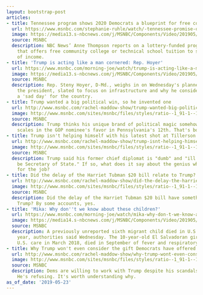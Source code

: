 ```yaml
---
layout: bootstrap-post
articles:
- title: Tennessee program shows 2020 Democrats a blueprint for free college
  url: https://www.msnbc.com/stephanie-ruhle/watch/-tennessee-promise-offers-free-community-college-or-technical-school-education-60178501809
  image: https://media13.s-nbcnews.com/j/MSNBC/Components/Video/201905/n_ruhle_brk_thompson_tnfree_190523_1920x1080.nbcnews-fp-1200-630.jpg
  source: MSNBC
  description: NBC News’ Anne Thompson reports on a lottery-funded program in Tennessee
    that offers free community college or technical school tuition to students, regardless
    of income.
- title: 'Trump is acting like a man cornered: Rep. Hoyer'
  url: https://www.msnbc.com/morning-joe/watch/trump-is-acting-like-a-man-cornered-rep-hoyer-60177989507
  image: https://media13.s-nbcnews.com/j/MSNBC/Components/Video/201905/n_mj_steny_190523_1920x1080.nbcnews-fp-1200-630.jpg
  source: MSNBC
  description: Rep. Steny Hoyer, D-Md., weighs in on Wednesday's planned meeting with
    the president, slated to focus on infrastructure and why he considers it to be
    a 'sad day' for the country.
- title: Trump wanted a big political win, so he invented one
  url: http://www.msnbc.com/rachel-maddow-show/trump-wanted-big-political-win-so-he-invented-one
  image: http://www.msnbc.com/sites/msnbc/files/styles/ratio--1_91-1--1200x630/public/180802-donald-trump-ac-1157p.jpg?itok=prNELQRb
  source: MSNBC
  description: Trump thinks his unique brand of political magic somehow tipped the
    scales in the GOP nominee's favor in Pennsylvania's 12th. That's bonkers.
- title: Trump isn't helping himself with his latest shot at Tillerson
  url: http://www.msnbc.com/rachel-maddow-show/trump-isnt-helping-himself-his-latest-shot-tillerson
  image: http://www.msnbc.com/sites/msnbc/files/styles/ratio--1_91-1--1200x630/public/afp_12g2do_0.jpg?itok=Qe7CzzMS
  source: MSNBC
  description: Trump said his former chief diplomat is "dumb" and "ill equipped to
    be Secretary of State." If so, what does it say about the genius who picked him
    for the job?
- title: Did the delay of the Harriet Tubman $20 bill relate to Trump?
  url: http://www.msnbc.com/rachel-maddow-show/did-the-delay-the-harriet-tubman-20-bill-relate-trump
  image: http://www.msnbc.com/sites/msnbc/files/styles/ratio--1_91-1--1200x630/public/ap150207143171.jpg?itok=RaZHZUQF
  source: MSNBC
  description: Did the delay of the Harriet Tubman $20 bill have something to do with
    Trump? By some accounts, yes.
- title: 'Mika: Why don''t we know about these children?'
  url: https://www.msnbc.com/morning-joe/watch/mika-why-don-t-we-know-about-these-children-60174405852
  image: https://media14.s-nbcnews.com/j/MSNBC/Components/Video/201905/n_mj_migrant_190523_1920x1080.nbcnews-fp-1200-630.jpg
  source: MSNBC
  description: A previously unreported sixth migrant child died in U.S. custody last
    year, authorities said Wednesday. The 10-year-old El Salvadoran girl, who entered
    U.S. care in March 2018, died in September of fever and respiratory distress.
- title: Why Trump won't even consider the gift Democrats have offered him
  url: http://www.msnbc.com/rachel-maddow-show/why-trump-wont-even-consider-the-gift-democrats-have-offered-him
  image: http://www.msnbc.com/sites/msnbc/files/styles/ratio--1_91-1--1200x630/public/ap_18345638638432.jpg?itok=67euBIfa
  source: MSNBC
  description: Dems are willing to work with Trump despite his scandals and stonewalling.
    He's refusing. It's worth understanding why.
as_of_date: '2019-05-23'
---
```



